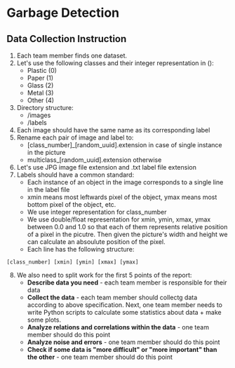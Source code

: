 # Garbage Detection
## Data Collection Instruction
1. Each team member finds one dataset.
2. Let's use the following classes and their integer representation in ():
   - Plastic (0)
   - Paper (1)
   - Glass (2)
   - Metal (3)
   - Other (4)
3. Directory structure:
   - /images
   - /labels
4. Each image should have the same name as its corresponding label
5. Rename each pair of image and label to:
   - [class_number]_[random_uuid].extension in case of single instance in the picture
   - multiclass_[random_uuid].extension otherwise
6. Let's use JPG image file extension and .txt label file extension
7. Labels should have a common standard:
   - Each instance of an object in the image corresponds to a single line in the label file
   - xmin means most leftwards pixel of the object, ymax means most bottom pixel of the object, etc.
   - We use integer representation for class_number
   - We use double/float representation for xmin, ymin, xmax, ymax between 0.0 and 1.0 so that each of them represents relative position of a pixel in the picutre. Then given the picture's width and height we can calculate an absoulute position of the pixel.
   - Each line has the following structure:
```
[class_number] [xmin] [ymin] [xmax] [ymax]
```
8. We also need to split work for the first 5 points of the report:
   - **Describe data you need** - each team member is responsible for their data
   - **Collect the data** - each team member should collectg data according to above specification. Next, one team member needs to write Python scripts to calculate some statistics about data + make some plots.
   - **Analyze relations and correlations within the data** - one team member should do this point
   - **Analyze noise and errors** - one team member should do this point
   - **Check if some data is "more difficult" or "more important" than the other** - one team member should do this point

 
